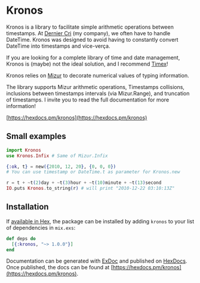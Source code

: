 # Kronos

Kronos is a library to facilitate simple arithmetic operations between timestamps.
At [Dernier Cri](https://derniercri.io) (my company), 
we often have to handle DateTime. Kronos was designed to avoid having 
to constantly convert DateTime into timestamps and vice-verça.

If you are looking for a complete library of time and date management, 
Kronos is (maybe) not the ideal solution, and 
I recommend [Timex](https://github.com/bitwalker/timex)!

Kronos relies on [Mizur](https://github.com/xvw/mizur) to decorate numerical 
values of typing information.

The library supports Mizur arithmetic operations, Timestamps collisions, 
inclusions between timestamps intervals (via Mizur.Range), and truncation of 
timestamps. I invite you to read the full documentation for more information!

[https://hexdocs.pm/kronos](https://hexdocs.pm/kronos)

## Small examples

```elixir 
import Kronos
use Kronos.Infix # Same of Mizur.Infix 

{:ok, t} = new({2010, 12, 20}, {0, 0, 0}) 
# You can use timestamp or DateTime.t as parameter for Kronos.new

r = t + ~t(2)day + ~t(3)hour + ~t(10)minute + ~t(13)second
IO.puts Kronos.to_string(r) # will print "2010-12-22 03:10:13Z"
```



## Installation

If [available in Hex](https://hex.pm/docs/publish), the package can be installed
by adding `kronos` to your list of dependencies in `mix.exs`:

```elixir
def deps do
  [{:kronos, "~> 1.0.0"}]
end
```

Documentation can be generated with [ExDoc](https://github.com/elixir-lang/ex_doc)
and published on [HexDocs](https://hexdocs.pm). Once published, the docs can
be found at [https://hexdocs.pm/kronos](https://hexdocs.pm/kronos).
